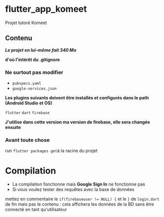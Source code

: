 # flutter_app_komeet

Projet tutoré Komeet

## Contenu

***Le projet en lui-même fait 340 Mo***

**d'où l'intérêt du .gitignore**

### Ne surtout pas modifier 

* `pubspecs.yaml`
* `google-services.json`

**Les plugins suivants doivent être installés et configurés dans le path (Android Studio et OS)**

`flutter`
`dart`
`firebase`

**J'utilise dans cette version ma version de firebase, elle sera changée ensuite**

### Avant toute chose

run `flutter packages get`à la racine du projet

# Compilation

* La compilation fonctionne mais **Google Sign In** ne fonctionne pas
* Si vous voulez tester des requêtes avec la base de données 

mettez en commentaire le `if(firebaseuser != NULL) {` et le `}` de `login.dart` de fin mais pas le contenu : cela affichera les données de la BD sans être connecté en tant qu'utilisateur

